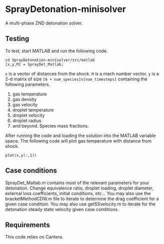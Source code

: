 # SprayDetonation-minisolver
A multi-phase ZND detonation solver. 

## Testing
To test, start MATLAB and run the following code.
```
cd SprayDetonation-minisolver/src/matlab
[x,y,M] = SprayDet_Matlab;
```

`x` is a vector of distances from the shock. `M` is a mach number vector. `y` is a 2-d matrix of size `[6 + num_species]x[num_timesteps]` containing the following parameters.

1. gas temperature
2. gas density
3. gas velocity
4. droplet temperature
5. droplet velocity
6. droplet radius
7. and beyond. Species mass fractions.

After running the code and loading the solution into the MATLAB variable space. The following code will plot gas temperature with distance from shock.

```
plot(x,y(:,1))
```

## Case conditions
SprayDet_Matlab.m contains most of the relevant parameters for your detonation. Change equivalence ratio, droplet loading, droplet diameter, external loss coefficients, initial conditions, etc... You may also use the bracketMethodCDW.m file to iterate to determine the drag coefficient for a given case condition. You may also use getSSvelocity.m to iterate for the detonation steady state velocity given case conditions.


## Requirements
This code relies on Cantera.
